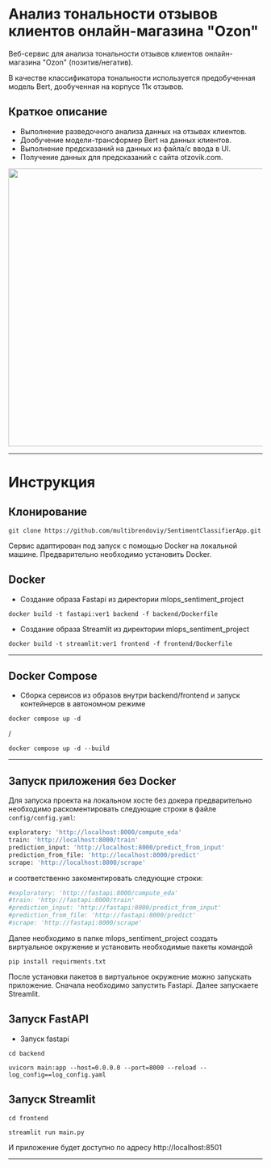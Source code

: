# Анализ тональности отзывов клиентов онлайн-магазина "Ozon"

Веб-сервис для анализа тональности отзывов клиентов онлайн-магазина "Ozon" (позитив/негатив).

В качестве классификатора тональности используется предобученная модель Bert, дообученная на корпусе
11к отзывов.

## Краткое описание

- Выполнение разведочного анализа данных на отзывах клиентов.
- Дообучение модели-трансформер Bert на данных клиентов. 
- Выполнение предсказаний на данных из файла/с ввода в UI. 
- Получение данных для предсказаний с сайта otzovik.com.

<img src="demo/demo.gif" width="900" height="550" />

___

# Инструкция


## Клонирование

`git clone https://github.com/multibrendoviy/SentimentClassifierApp.git`


Сервис адаптирован под запуск с помощью Docker на локальной машине. Предварительно необходимо установить Docker.

## Docker

- Создание образа Fastapi из директории mlops_sentiment_project

`docker build -t fastapi:ver1 backend -f backend/Dockerfile`

- Создание образа Streamlit из директории mlops_sentiment_project

`docker build -t streamlit:ver1 frontend -f frontend/Dockerfile`

___

## Docker Compose

- Сборка сервисов из образов внутри backend/frontend и запуск контейнеров в автономном режиме

`docker compose up -d`

/

`docker compose up -d --build`

---
## Запуск приложения без Docker

Для запуска проекта на локальном хосте без докера предварительно необходимо раскоментировать
следующие строки в файле `config/config.yaml`:

```python
exploratory: 'http://localhost:8000/compute_eda'
train: 'http://localhost:8000/train'
prediction_input: 'http://localhost:8000/predict_from_input'
prediction_from_file: 'http://localhost:8000/predict'
scrape: 'http://localhost:8000/scrape'
 ```
и соответственно закоментировать следующие строки:
```python
#exploratory: 'http://fastapi:8000/compute_eda'
#train: 'http://fastapi:8000/train'
#prediction_input: 'http://fastapi:8000/predict_from_input'
#prediction_from_file: 'http://fastapi:8000/predict'
#scrape: 'http://fastapi:8000/scrape'
 ```

Далее необходимо в папке mlops_sentiment_project создать виртуальное окружение и установить необходимые пакеты командой

`pip install requirments.txt`

После установки пакетов в виртуальное окружение можно запускать приложение.
Сначала необходимо запустить Fastapi. Далее запускаете Streamlit.


## Запуск FastAPI

- Запуск fastapi  

`cd backend`

`uvicorn main:app --host=0.0.0.0 --port=8000 --reload --log_config==log_config.yaml`

## Запуск Streamlit

`cd frontend`

`streamlit run main.py`

И приложение будет доступно по адресу http://localhost:8501 

___



